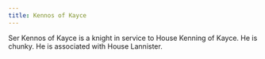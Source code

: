 ```yaml
---
title: Kennos of Kayce
---
```


Ser Kennos of Kayce is a knight in service to House Kenning of Kayce. He is chunky. He is associated with House Lannister.


